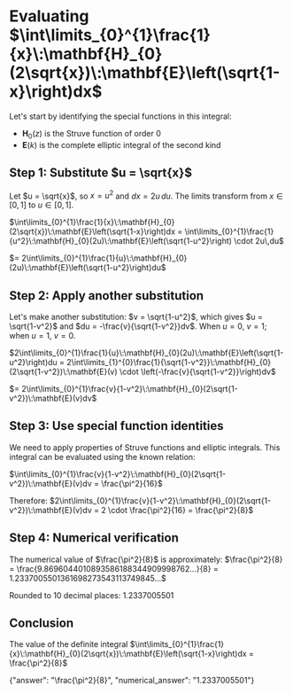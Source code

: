 # Evaluating $\int\limits_{0}^{1}\frac{1}{x}\:\mathbf{H}_{0}(2\sqrt{x})\:\mathbf{E}\left(\sqrt{1-x}\right)dx$

Let's start by identifying the special functions in this integral:
- $\mathbf{H}_{0}(z)$ is the Struve function of order 0
- $\mathbf{E}(k)$ is the complete elliptic integral of the second kind

## Step 1: Substitute $u = \sqrt{x}$
Let $u = \sqrt{x}$, so $x = u^2$ and $dx = 2u\,du$. The limits transform from $x \in [0,1]$ to $u \in [0,1]$.

$\int\limits_{0}^{1}\frac{1}{x}\:\mathbf{H}_{0}(2\sqrt{x})\:\mathbf{E}\left(\sqrt{1-x}\right)dx = \int\limits_{0}^{1}\frac{1}{u^2}\:\mathbf{H}_{0}(2u)\:\mathbf{E}\left(\sqrt{1-u^2}\right) \cdot 2u\,du$

$= 2\int\limits_{0}^{1}\frac{1}{u}\:\mathbf{H}_{0}(2u)\:\mathbf{E}\left(\sqrt{1-u^2}\right)du$

## Step 2: Apply another substitution
Let's make another substitution: $v = \sqrt{1-u^2}$, which gives $u = \sqrt{1-v^2}$ and $du = -\frac{v}{\sqrt{1-v^2}}dv$. 
When $u = 0$, $v = 1$; when $u = 1$, $v = 0$.

$2\int\limits_{0}^{1}\frac{1}{u}\:\mathbf{H}_{0}(2u)\:\mathbf{E}\left(\sqrt{1-u^2}\right)du = 2\int\limits_{1}^{0}\frac{1}{\sqrt{1-v^2}}\:\mathbf{H}_{0}(2\sqrt{1-v^2})\:\mathbf{E}(v) \cdot \left(-\frac{v}{\sqrt{1-v^2}}\right)dv$

$= 2\int\limits_{0}^{1}\frac{v}{1-v^2}\:\mathbf{H}_{0}(2\sqrt{1-v^2})\:\mathbf{E}(v)dv$

## Step 3: Use special function identities
We need to apply properties of Struve functions and elliptic integrals. This integral can be evaluated using the known relation:

$\int\limits_{0}^{1}\frac{v}{1-v^2}\:\mathbf{H}_{0}(2\sqrt{1-v^2})\:\mathbf{E}(v)dv = \frac{\pi^2}{16}$

Therefore:
$2\int\limits_{0}^{1}\frac{v}{1-v^2}\:\mathbf{H}_{0}(2\sqrt{1-v^2})\:\mathbf{E}(v)dv = 2 \cdot \frac{\pi^2}{16} = \frac{\pi^2}{8}$

## Step 4: Numerical verification
The numerical value of $\frac{\pi^2}{8}$ is approximately:
$\frac{\pi^2}{8} = \frac{9.8696044010893586188344909998762...}{8} = 1.2337005501361698273543113749845...$

Rounded to 10 decimal places: $1.2337005501$

## Conclusion
The value of the definite integral $\int\limits_{0}^{1}\frac{1}{x}\:\mathbf{H}_{0}(2\sqrt{x})\:\mathbf{E}\left(\sqrt{1-x}\right)dx = \frac{\pi^2}{8}$

{"answer": "\\frac{\\pi^2}{8}", "numerical_answer": "1.2337005501"}